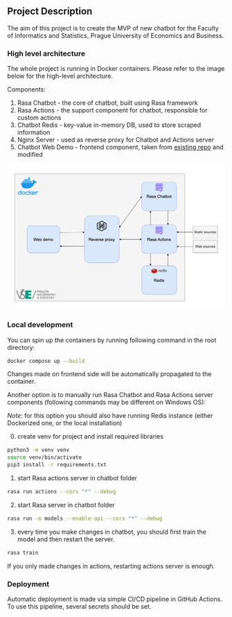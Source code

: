 ## Project Description
The aim of this project is to create the MVP of new chatbot for the Faculty of Informatics and Statistics, 
Prague University of Economics and Business. 

### High level architecture
The whole project is running in Docker containers. Please refer to the image below for the high-level architecture.

Components:
1. Rasa Chatbot - the core of chatbot, built using Rasa framework
2. Rasa Actions - the support component for chatbot, responsible for custom actions
3. Chatbot Redis - key-value in-memory DB, used to store scraped information
4. Nginx Server - used as reverse proxy for Chatbot and Actions server
5. Chatbot Web Demo - frontend component, taken from [existing repo](https://github.com/JiteshGaikwad/Chatbot-Widget) and modified

![Alt text](chatbot-architecture.png "High-level architecture")

### Local development
You can spin up the containers by running following command in the root directory:
```bash
docker compose up --build
```
Changes made on frontend side will be automatically propagated to the container.

Another option is to manually run Rasa Chatbot and Rasa Actions server components (following commands may be different on Windows OS):

*Note:* for this option you should also have running Redis instance (either Dockerized one, or the local installation) 

0. create venv for project and install required libraries
```bash
python3 -m venv venv
source venv/bin/activate
pip3 install -r requirements.txt
```

1. start Rasa actions server in chatbot folder
```bash
rasa run actions --cors "*" --debug
```
2. start Rasa server in chatbot folder
```bash
rasa run -m models --enable-api --cors "*" --debug
```
3. every time you make changes in chatbot, you should first train the model and then restart the server. 
```bash
rasa train
```

If you only made changes in actions, restarting actions server is enough.

### Deployment
Automatic deployment is made via simple CI/CD pipeline in GitHub Actions. To use this pipeline, several secrets should be set.
